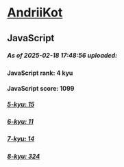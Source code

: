 # [AndriiKot](https://www.codewars.com/users/AndriiKot) 

## JavaScript

##### As of 2025-02-18 17:48:56 uploaded:

#### JavaScript rank: 4 kyu

#### JavaScript score: 1099

##### [5-kyu: 15](https://github.com/AndriiKot/JavaScript__CodeWars/tree/main/kyu-5)

##### [6-kyu: 11](https://github.com/AndriiKot/JavaScript__CodeWars/tree/main/kyu-6)

##### [7-kyu: 14](https://github.com/AndriiKot/JavaScript__CodeWars/tree/main/kyu-7)

##### [8-kyu: 324](https://github.com/AndriiKot/JavaScript__CodeWars/tree/main/kyu-8)

